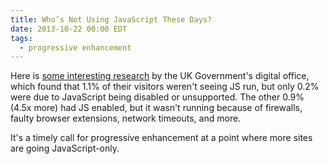 ```yaml
---
title: Who’s Not Using JavaScript These Days?
date: 2013-10-22 00:00 EDT
tags:
  - progressive enhancement
---
```


Here is [some interesting research](http://digital.cabinetoffice.gov.uk/2013/10/21/how-many-people-are-missing-out-on-javascript-enhancement/) by the UK Government's digital office, which found that 1.1% of their visitors weren't seeing JS run, but only 0.2% were due to JavaScript being disabled or unsupported. The other 0.9% (4.5x more) had JS enabled, but it wasn't running because of firewalls, faulty browser extensions, network timeouts, and more.

<!--more-->

It's a timely call for progressive enhancement at a point where more sites are going JavaScript-only.
